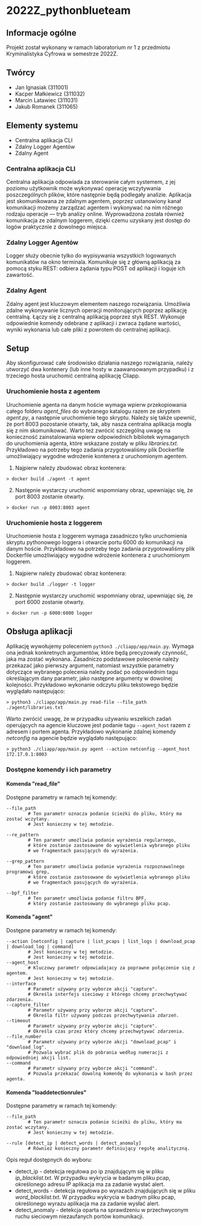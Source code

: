 # 2022Z_pythonblueteam



## Informacje ogólne

Projekt został wykonany w ramach laboratorium nr 1 z przedmiotu Kryminalistyka Cyfrowa w semestrze 2022Z.


## Twórcy

* Jan Ignasiak (311001)
* Kacper Małkiewicz (311032)
* Marcin Latawiec (311031)
* Jakub Romanek (311065)


## Elementy systemu

* Centralna aplikacja CLI
* Zdalny Logger Agentów
* Zdalny Agent

### Centralna aplikacja CLI

Centralna aplikacja odpowiada za sterowanie całym systemem, z jej poziomu użytkownik może wykonywać operację wczytywania poszczególnych plików, które następnie będą podlegały analizie. 
Aplikacja jest skomunikowana ze zdalnym agentem, poprzez ustanowiony kanał komunikacji możemy zarządzać agentem i wykonywać na nim różnego rodzaju operacje — tryb analizy online. 
Wyprowadzona została również komunikacja ze zdalnym loggerem, dzięki czemu uzyskany jest dostęp do logów praktycznie z dowolnego miejsca.

### Zdalny Logger Agentów

Logger służy obecnie tylko do wypisywania wszystkich logowanych komunikatów na okno terminala. 
Komunikuje się z główną aplikacją za pomocą styku REST: odbiera żądania typu POST od aplikacji i loguje ich zawartość.

### Zdalny Agent

Zdalny agent jest kluczowym elementem naszego rozwiązania. 
Umożliwia zdalne wykonywanie licznych operacji monitorujących poprzez aplikację centralną. 
Łączy się z centralną aplikacją poprzez styk REST. 
Wykonuje odpowiednie komendy odebrane z aplikacji i zwraca żądane wartości, wyniki wykonania lub całe pliki z powrotem do centralnej aplikacji.


## Setup

Aby skonfigurować całe środowisko działania naszego rozwiązania, należy utworzyć dwa kontenery (lub inne hosty w zaawansowanym przypadku) i z trzeciego hosta uruchomić centralną aplikację Cliapp.

### Uruchomienie hosta z agentem

Uruchomienie agenta na danym hoście wymaga wpierw przekopiowania całego folderu *agent_files* do wybranego katalogu razem ze skryptem *agent.py*, a następnie uruchomienie tego skryptu. 
Należy się także upewnić, że port 8003 pozostanie otwarty, tak, aby nasza centralna aplikacja mogła się z nim skomunikować.
Warto też zwrócić szczególną uwagę na konieczność zainstalowania wpierw odpowiednich bibliotek wymaganych do uruchomienia agenta, które wskazane zostały w pliku *libraries.txt*.
Przykładowo na potrzeby tego zadania przygotowaliśmy plik Dockerfile umożliwiający wygodne wdrożenie kontenera z uruchomionym agentem.

1. Najpierw należy zbudować obraz kontenera:
```shell
> docker build ./agent -t agent
```
2. Następnie wystarczy uruchomić wspomniany obraz, upewniając się, że port 8003 zostanie otwarty.
```shell
> docker run -p 8003:8003 agent
```
### Uruchomienie hosta z loggerem

Uruchomienie hosta z loggerem wymaga zasadniczo tylko uruchomienia skryptu pythonowego loggera i otwarcie portu 6000 do komunikacji na danym hoście.
Przykładowo na potrzeby tego zadania przygotowaliśmy plik Dockerfile umożliwiający wygodne wdrożenie kontenera z uruchomionym loggerem.

1. Najpierw należy zbudować obraz kontenera:
```shell
> docker build ./logger -t logger
```
2. Następnie wystarczy uruchomić wspomniany obraz, upewniając się, że port 6000 zostanie otwarty.
```shell
> docker run -p 6000:6000 logger
```


## Obsługa aplikacji 

Aplikację wywołujemy poleceniem `python3 ./cliapp/app/main.py`. Wymaga ona jednak konkretnych argumentów, które będą precyzowały czynność, jaka ma zostać wykonana.
Zasadniczo podstawowe polecenie należy przekazać jako pierwszy argument, natomiast wszystkie parametry dotyczące wybranego polecenia należy podać po odpowiednim tagu określającym dany parametr, jako następne argumenty w dowolnej kolejności.
Przykładowo wykonanie odczytu pliku tekstowego będzie wyglądało następująco:
```shell
> python3 ./cliapp/app/main.py read-file --file_path ./agent/libraries.txt
```

Warto zwrócić uwagę, że w przypadku używaniu wszelkich zadań operujących na agencie kluczowe jest podanie tagu `--agent_host` razem z adresem i portem agenta.
Przykładowo wykonanie zdalnej komendy *netconfig* na agencie będzie wyglądało następująco:
```shell
> python3 ./cliapp/app/main.py agent --action netconfig --agent_host 172.17.0.1:8003
```

### Dostępne komendy i ich parametry

#### Komenda "read_file"

Dostępne parametry w ramach tej komendy:
```shell
--file_path
        # Ten parametr oznacza podanie ścieżki do pliku, który ma zostać wczytany. 
        # Jest konieczny w tej metodzie.

--re_pattern
        # Ten parametr umożliwia podanie wyrażenia regularnego, 
        # które zostanie zastosowane do wyświetlenia wybranego pliku 
        # we fragmentach pasujących do wyrażenia.

--grep_pattern
        # Ten parametr umożliwia podanie wyrażenia rozpoznawalnego programowi grep, 
        # które zostanie zastosowane do wyświetlenia wybranego pliku 
        # we fragmentach pasujących do wyrażenia.
        
--bpf_filter
        # Ten parametr umożliwia podanie filtru BPF, 
        # który zostanie zastosowany do wybranego pliku pcap.
```

#### Komenda "agent"

Dostępne parametry w ramach tej komendy:
```shell
--action [netconfig | capture | list_pcaps | list_logs | download_pcap | download_log | command]
        # Jest konieczny w tej metodzie.
        # Jest konieczny w tej metodzie.
--agent_host
        # Kluczowy parametr odpowiadajacy za poprawne połączenie się z agentem.
        # Jest konieczny w tej metodzie.
--interface
        # Parametr używany przy wyborze akcji "capture".
        # Określa interfejs sieciowy z którego chcemy przechwytywać zdarzenia.
--capture_filter
        # Parametr używany przy wyborze akcji "capture".
        # Określa filtr używany podczas przechwytywania zdarzeń.
--timeout
        # Parametr używany przy wyborze akcji "capture".
        # Określa czas przez który chcemy przechwytywać zdarzenia.
--file_number
        # Parametr używany przy wyborze akcji "download_pcap" i "download_log".
        # Pozwala wybrać plik do pobrania według numeracji z odpowiedniej akcji list.
--command
        # Parametr używany przy wyborze akcji "command".
        # Pozwala przekazać dowolną komendę do wykonania w bash przez agenta.
```

#### Komenda "loaddetectionrules"

Dostępne parametry w ramach tej komendy:
```shell
--file_path
        # Ten parametr oznacza podanie ścieżki do pliku, który ma zostać wczytany. 
        # Jest konieczny w tej metodzie.

--rule [detect_ip | detect_words | detect_anomaly]
        # Również konieczny parametr definiujący regułę analityczną.
```
Opis reguł dostępnych do wyboru:
* detect_ip - detekcja regułowa po ip znajdującym się w pliku *ip_blacklist.txt*. W przypadku wykrycia w badanym pliku pcap, określonego adresu IP aplikacja ma za zadanie wysłać alert.
* detect_words - detekcja regułowa po wyrazach znajdujących się w pliku *word_blacklist.txt*. W przypadku wykrycia w badnym pliku pcap, określonego wyrazu aplikacja ma za zadanie wysłać alert.
* detect_anomaly - detekcja oparta na sprawdzeniu w przechwyconym ruchu sieciowym niezaufanych portów komunikacji.